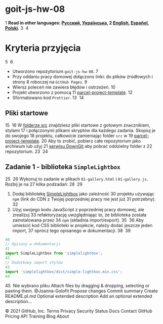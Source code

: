 # goit-js-hw-08


1
**Read in other languages: [Русский](README.md), [Українська](README.ua.md),
2
[English](README.en.md), [Español](README.es.md), [Polski](README.pl.md).**
3
​
4
# Kryteria przyjęcia
5
​
6
- Utworzono repozytorium `goit-js-hw-08`.
7
- Przy oddaniu pracy domowej dołączono linki: do plików źródłowych i strony
8
  roboczej na `GitHub Pages`.
9
- Wiersz poleceń nie zawiera błędów i ostrzeżeń.
10
- Projekt utworzono z pomocą
11
  [parcel-project-template](https://github.com/goitacademy/parcel-project-template).
12
- Sformatowano kod `Prettier`.
13
​
14
## Pliki startowe
15
​
16
W [folderze src](./src) znajdziesz pliki startowe z gotowym znacznikiem, stylami
17
i połączonymi plikami skryptów dla każdego zadania. Skopiuj je do swojego
18
projektu, całkowicie zamieniając folder `src` w
19
[parcel-project-template](https://github.com/goitacademy/parcel-project-template).
20
Aby to zrobić, pobierz całe repozytorium jako archiwum lub użyj
21
[serwisu DownGit](https://downgit.github.io/) aby pobrać oddzielny folder z
22
repozytorium.
23
​
24
## Zadanie 1 - biblioteka `SimpleLightbox`
25
​
26
Wykonuj to zadanie w plikach `01-gallery.html` i `01-gallery.js`. Rozbij je na
27
kilka podzadań:
28
​
29
1. Dodaj bibliotekę [SimpleLightbox](https://simplelightbox.com/) jako zależność
30
   projektu używając `npm` (link do CDN z Twojej poprzedniej pracy nie jest już
31
   potrzebny).
32
2. Użyj swojego kodu JavaScript z poprzedniej pracy domowej, ale zrealizuj
33
   refaktoryzację uwzględniając to, że biblioteka została zainstalowana przez
34
   `npm` (składnia import/export).
35
​
36
Aby umieścić kod CSS biblioteki w projekcie, należy dodać jeszcze jeden import,
37
oprócz tego opisanego w dokumentacji.
38
​
39
```js
40
// Opisany w dokumentacji
41
import SimpleLightbox from 'simplelightbox';
42
// Dodatkowy import stylów
43
import 'simplelightbox/dist/simple-lightbox.min.css';
44
```
45
​
Nie wybrano pliku
Attach files by dragging & dropping, selecting or pasting them.
@Joanna-Golofit
Propose changes
Commit summary
Create README.pl.md
Optional extended description
Add an optional extended description…
 
© 2021 GitHub, Inc.
Terms
Privacy
Security
Status
Docs
Contact GitHub
Pricing
API
Training
Blog
About
